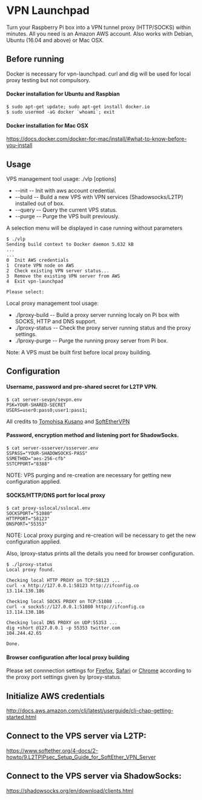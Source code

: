 # VPN Launchpad

Turn your Raspberry Pi box into a VPN tunnel proxy (HTTP/SOCKS) within minutes. All you need is an Amazon AWS account. Also works with Debian, Ubuntu (16.04 and above) or Mac OSX.



## Before running

Docker is necessary for vpn-launchpad. curl and dig will be used for local proxy testing but not compulsory.

#### Docker installation for Ubuntu and Raspbian
```
$ sudo apt-get update; sudo apt-get install docker.io
$ sudo usermod -aG docker `whoami`; exit
```
#### Docker installation for Mac OSX
<https://docs.docker.com/docker-for-mac/install/#what-to-know-before-you-install>



## Usage

VPS management tool usage: ./vlp [options]

* --init        -- Init with aws account credential.
* --build       -- Build a new VPS with VPN services (Shadowsocks/L2TP) installed out of box.
* --query       -- Query the current VPS status.
* --purge       -- Purge the VPS built previously.

A selection menu will be displayed in case running without parameters
```
$ ./vlp
Sending build context to Docker daemon 5.632 kB
...
...
0  Init AWS credentials
1  Create VPN node on AWS
2  Check existing VPN server status...
3  Remove the existing VPN server from AWS
4  Exit vpn-launchpad

Please select:
```


Local proxy management tool usage: 

* ./lproxy-build         -- Build a proxy server running localy on Pi box with SOCKS, HTTP and DNS support.
* ./lproxy-status        -- Check the proxy server running status and the proxy settings.
* ./lproxy-purge         -- Purge the running proxy server from Pi box.

Note: A VPS must be built first before local proxy building.



## Configuration

#### Username, password and pre-shared secret for L2TP VPN.
```
$ cat server-sevpn/sevpn.env
PSK=YOUR-SHARED-SECRET
USERS=user0:pass0;user1:pass1;
```
All credits to [Tomohisa Kusano](https://github.com/siomiz/SoftEtherVPN) and [SoftEtherVPN](https://github.com/SoftEtherVPN/SoftEtherVPN)


#### Password, encryption method and listening port for ShadowSocks.
```
$ cat server-ssserver/ssserver.env
SSPASS="YOUR-SHADOWSOCKS-PASS"
SSMETHOD="aes-256-cfb"
SSTCPPORT="8388"
```
NOTE: VPS purging and re-creation are necessary for getting new configuration applied.

#### SOCKS/HTTP/DNS port for local proxy
```
$ cat proxy-sslocal/sslocal.env 
SOCKSPORT="51080"
HTTPPORT="58123"
DNSPORT="55353"
```
NOTE: Local proxy purging and re-creation will be necessary to get the new configuration applied.

Also, lproxy-status prints all the details you need for browser configuration.
```
$ ./lproxy-status
Local proxy found.

Checking local HTTP PROXY on TCP:58123 ...
curl -x http://127.0.0.1:58123 http://ifconfig.co
13.114.130.186

Checking local SOCKS PROXY on TCP:51080 ...
curl -x socks5://127.0.0.1:51080 http://ifconfig.co
13.114.130.186

Checking local DNS PROXY on UDP:55353 ...
dig +short @127.0.0.1 -p 55353 twitter.com
104.244.42.65

Done.
```

#### Browser configuration after local proxy building
Please set connnection settings for [Firefox](https://support.mozilla.org/en-US/kb/connection-settings-firefox), [Safari](https://support.apple.com/en-au/guide/safari/set-up-a-proxy-server-ibrw1053/mac) or [Chrome](https://www.expressvpn.com/support/troubleshooting/google-chrome-no-proxy/) according to the proxy port settings given by lproxy-status.



## Initialize AWS credentials
<http://docs.aws.amazon.com/cli/latest/userguide/cli-chap-getting-started.html>



## Connect to the VPS server via L2TP:
<https://www.softether.org/4-docs/2-howto/9.L2TPIPsec_Setup_Guide_for_SoftEther_VPN_Server>



## Connect to the VPS server via ShadowSocks:
<https://shadowsocks.org/en/download/clients.html>
